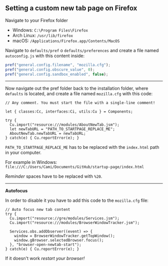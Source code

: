 ## **Setting a custom new tab page on Firefox**

Navigate to your Firefox folder
- Windows: `C:\Program Files\Firefox`
- Arch Linux: `/usr/lib/firefox`
- macOS: `/Applications/Firefox.app/Contents/MacOS`

Navigate to `defaults/pref` o `defaults/preferences` and create a file named `autoconfig.js` with this content inside:
```javascript
pref("general.config.filename", "mozilla.cfg");
pref("general.config.obscure_value", 0);
pref("general.config.sandbox_enabled", false);
```
---

Now navigate out the pref folder back to the installation folder, where `defaults` is located, and create a file named `mozilla.cfg` with this code:
```
// Any comment. You must start the file with a single-line comment!

let { classes:Cc, interfaces:Ci, utils:Cu } = Components;

try {
  Cu.import("resource:///modules/AboutNewTab.jsm");
  let newTabURL = "PATH_TO_STARTPAGE_REPLACE_ME";
  AboutNewTab.newTabURL = newTabURL;
} catch(e) { Cu.reportError(e); }
```
`PATH_TO_STARTPAGE_REPLACE_ME` has to be replaced with the `index.html` path in your computer.

For example in Windows: \
`file:///C:/Users/Cami/Documents/GitHub/startup-page/index.html`

_Reminder_ spaces have to be replaced with `%20`.

---

**Autofocus**

In order to disable it you have to add this code to the `mozilla.cfg` file:
```
// Auto focus new tab content
try {
  Cu.import("resource://gre/modules/Services.jsm");
  Cu.import("resource:///modules/BrowserWindowTracker.jsm");

  Services.obs.addObserver((event) => {
    window = BrowserWindowTracker.getTopWindow();
    window.gBrowser.selectedBrowser.focus();
  }, "browser-open-newtab-start");
} catch(e) { Cu.reportError(e); }
```

If it doesn't work _restart your browser!_